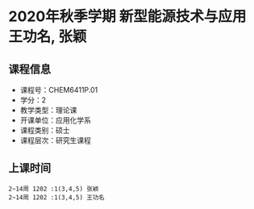 # 2020年秋季学期 新型能源技术与应用 王功名, 张颖






## 课程信息

- 课程号：CHEM6411P.01
- 学分：2
- 教学类型：理论课
- 开课单位：应用化学系
- 课程类别：硕士
- 课程层次：研究生课程

## 上课时间

```
2~14周 1202 :1(3,4,5) 张颖
2~14周 1202 :1(3,4,5) 王功名
```

